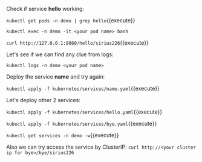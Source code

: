 Check if service **hello** working:

`kubectl get pods -n demo | grep hello`{{execute}}

`kubectl exec -n demo -it <your pod name> bash`

`curl http://127.0.0.1:8080/hello/sirius226`{{execute}}

Let's see if we can find any clue from logs:

`kubectl logs -n demo <your pod name>`

Deploy the service **name** and try again:

`kubectl apply -f kubernetes/services/name.yaml`{{execute}}

Let's deploy other 2 services:

`kubectl apply -f kubernetes/services/hello.yaml`{{execute}}

`kubectl apply -f kubernetes/services/bye.yaml`{{execute}}

`kubectl get services -n demo -w`{{execute}}

Also we can try access the service by ClusterIP:
`curl http://<your cluster ip for bye>/bye/sirius226`


